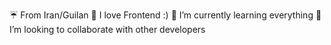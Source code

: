 ☔ From Iran/Guilan
🔭 I love Frontend :)
🌱 I’m currently learning everything
👯 I’m looking to collaborate with other developers

<!---
Hello World
--->
